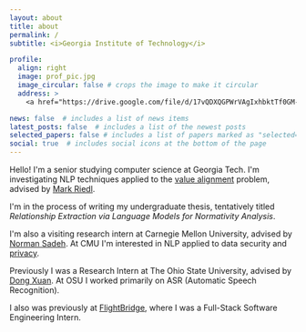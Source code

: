 ```yaml
---
layout: about
title: about
permalink: /
subtitle: <i>Georgia Institute of Technology</i>

profile:
  align: right
  image: prof_pic.jpg
  image_circular: false # crops the image to make it circular
  address: >
    <a href="https://drive.google.com/file/d/17vQDXQGPWrVAgIxhbktTf0GM-pUstTSP/view?usp=sharing">CV</a> / <a href="https://scholar.google.com/citations?user=7A4ZCDoAAAAJ&hl=en">Google Scholar</a>

news: false  # includes a list of news items
latest_posts: false  # includes a list of the newest posts
selected_papers: false # includes a list of papers marked as "selected={true}"
social: true  # includes social icons at the bottom of the page
---
```


Hello! I'm a senior studying computer science at Georgia Tech. I'm investigating NLP techniques applied to the [value alignment](https://www.ibm.com/design/ai/ethics/value-alignment/) problem, advised by [Mark Riedl](http://eilab.gatech.edu/mark-riedl.html).

I'm in the process of writing my undergraduate thesis, tentatively titled <i>Relationship Extraction via Language Models for Normativity Analysis</i>.

I'm also a visiting research intern at Carnegie Mellon University, advised by [Norman Sadeh](https://www.normsadeh.org/). At CMU I'm interested in NLP applied to data security and [privacy](https://usableprivacy.org/).

Previously I was a Research Intern at The Ohio State University, advised by [Dong Xuan](https://web.cse.ohio-state.edu/~xuan.3/). At OSU I worked primarily on ASR (Automatic Speech Recognition).

I also was previously at [FlightBridge](https://flightbridge.com/), where I was a Full-Stack Software Engineering Intern.

